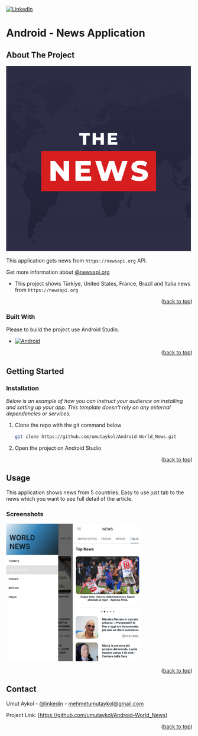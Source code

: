 [![LinkedIn][linkedin-shield]][linkedin-url]
# Android - News Application

## About The Project

[![Product Name Screen Shot][product-screenshot]]()

This application gets news from `https://newsapi.org` API. 

Get more information about [@newsapi.org](https://newsapi.org)

* This project shows Türkiye, United States, France, Brazil and Italia news from `https://newsapi.org`

<p align="right">(<a href="#readme-top">back to top</a>)</p>

### Built With

Please to build the project use Android Studio.

* [![Android][Next.js]][Next-url]

<p align="right">(<a href="#readme-top">back to top</a>)</p>


<!-- GETTING STARTED -->
## Getting Started


### Installation

_Below is an example of how you can instruct your audience on installing and setting up your app. This template doesn't rely on any external dependencies or services._

1. Clone the repo with the git command below
   ```sh
   git clone https://github.com/umutaykol/Android-World_News.git
   ```
2. Open the project on Android Studio


<p align="right">(<a href="#readme-top">back to top</a>)</p>



<!-- USAGE EXAMPLES -->
## Usage

This application shows news from 5 countries. Easy to use just tab to the news which you want to see full detail of the article.


### Screenshots


<img src="images/news_drawer.jpg" alt="images" width="180"/>
<img src="images/news_italia.jpg" alt="images" width="180"/>


<p align="right">(<a href="#readme-top">back to top</a>)</p>


<!-- CONTACT -->
## Contact

Umut Aykol - [@linkedin](https://www.linkedin.com/in/umut-aykol/) - mehmetumutaykol@gmail.com

Project Link: [https://github.com/umutaykol/Android-World_News)

<p align="right">(<a href="#readme-top">back to top</a>)</p>





[linkedin-shield]: https://img.shields.io/badge/-LinkedIn-black.svg?style=for-the-badge&logo=linkedin&colorB=555
[linkedin-url]: https://www.linkedin.com/in/umut-aykol/

[product-screenshot]: images/news.png

[//]: # ([news_drawer]: images/news_drawer.jpg)

[//]: # ([news-screenshot]: images/news_drawer.jpg)

[Next.js]: https://img.shields.io/badge/Android%20Studio-3DDC84.svg?style=for-the-badge&logo=android-studio&logoColor=white
[Next-url]: https://developer.android.com/studio